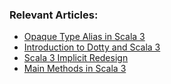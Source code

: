 ### Relevant Articles:

- [Opaque Type Alias in Scala 3](https://www.baeldung.com/scala/opaque-type-alias)
- [Introduction to Dotty and Scala 3](https://www.baeldung.com/scala/dotty-scala-3)
- [Scala 3 Implicit Redesign](https://www.baeldung.com/scala/scala-3-implicit-redesign)
- [Main Methods in Scala 3](https://www.baeldung.com/scala/scala-3-main-methods)
